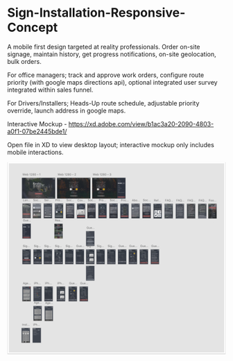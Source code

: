 # Sign-Installation-Responsive-Concept

A mobile first design targeted at reality professionals.  Order on-site signage, maintain history, get progress notifications, on-site geolocation, bulk orders.  

For office managers; track and approve work orders, configure route priority (with google maps directions api), optional integrated user survey integrated within sales funnel.

For Drivers/Installers; Heads-Up route schedule, adjustable priority override, launch address in google maps.

Interactive Mockup - https://xd.adobe.com/view/b1ac3a20-2090-4803-a0f1-07be2445bde1/

Open file in XD to view desktop layout; interactive mockup only includes mobile interactions.

![Alt text](/sign-installation-concept.png?raw=true "Sign Installation Artboards")
